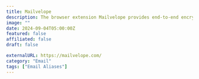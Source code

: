 ```yaml
---
title: Mailvelope
description: The browser extension Mailvelope provides end-to-end encryption for your existing email address.
image: ""
date: 2024-09-04T05:00:00Z
featured: false
affiliated: false
draft: false

externalURL: https://mailvelope.com/
category: "Email"
tags: ["Email Aliases"]
---
```

